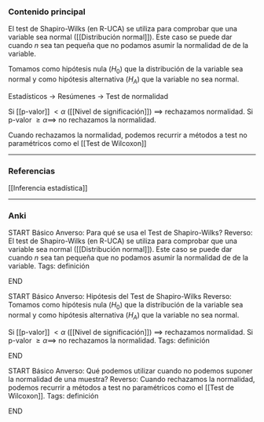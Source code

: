 ### Contenido principal

El test de Shapiro-Wilks (en R-UCA) se utiliza para comprobar que una variable sea normal ([[Distribución normal]]). Este caso se puede dar cuando $n$ sea tan pequeña que no podamos asumir la normalidad de de la variable.

Tomamos como hipótesis nula ($H_0$) que la distribución de la variable sea normal y como hipótesis alternativa ($H_A$) que la variable no sea normal.

Estadísticos -> Resúmenes -> Test de normalidad

Si [[p-valor]] $< \alpha$ ([[Nivel de significación]]) $\implies$ rechazamos normalidad.
Si p-valor $\ge \alpha \implies$ no rechazamos la normalidad.

Cuando rechazamos la normalidad, podemos recurrir a métodos a test no paramétricos como el [[Test de Wilcoxon]]

--- 
### Referencias

[[Inferencia estadística]]

---
### Anki

START
Básico
Anverso: Para qué se usa el Test de Shapiro-Wilks?
Reverso: El test de Shapiro-Wilks (en R-UCA) se utiliza para comprobar que una variable sea normal ([[Distribución normal]]). Este caso se puede dar cuando $n$ sea tan pequeña que no podamos asumir la normalidad de de la variable.
Tags: definición
<!--ID: 1704380583524-->
END

START
Básico
Anverso: Hipótesis del Test de Shapiro-Wilks
Reverso: Tomamos como hipótesis nula ($H_0$) que la distribución de la variable sea normal y como hipótesis alternativa ($H_A$) que la variable no sea normal.

Si [[p-valor]] $< \alpha$ ([[Nivel de significación]]) $\implies$ rechazamos normalidad.
Si p-valor $\ge \alpha \implies$ no rechazamos la normalidad.
Tags: definición
<!--ID: 1704380583539-->
END

START
Básico
Anverso: Qué podemos utilizar cuando no podemos suponer la normalidad de una muestra?
Reverso: Cuando rechazamos la normalidad, podemos recurrir a métodos a test no paramétricos como el [[Test de Wilcoxon]]. 
Tags: definición
<!--ID: 1704380583557-->
END





